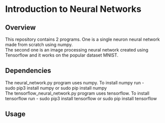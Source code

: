 # Introduction to Neural Networks
## Overview
This repository contains 2 programs. One is a single neuron neural network made from scratch using numpy.  
The second one is an image processing neural network created using Tensorflow and it works on the popular dataset MNIST.
## Dependencies
The neural_network.py program uses numpy. To install numpy run -  
sudo pip3 install numpy or sudo pip install numpy  
The tensorflow_neural_network.py program uses tensorflow. To install tensorflow run -
sudo pip3 install tensorflow or sudo pip install tensorflow
## Usage
